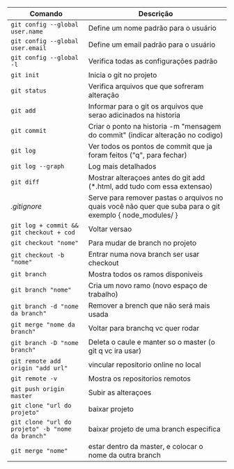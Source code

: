 | Comando | Descrição |
| ------------- | ------------------------------ |
| `git config --global user.name` | Define um nome padrão para o usuário |
| `git config --global user.email` | Define um email padrão para o usuário  |
| `git config --global -l`               | Verifica todas as configurações padrão   |
| `git init`                                     | Inicia o git no projeto                               |
| `git status`                                 | Verifica arquivos que que sofreram alteração |
| `git add` | Informar para o git os arquivos que serao adicinados na historia |
|`git commit` | Criar o ponto na historia -m "mensagem do commit" (indicar alteração no codigo) |
|`git log`| Ver todos os pontos de commit que ja foram feitos ("q", para fechar) |
|`git log --graph`| Log mais detalhados |
|`git diff`| Mostrar alteraçoes antes do git add (\*.html, add tudo com essa extensao) |
| *.gitignore* |  Serve para remover pastas o arquivos no quais você não quer que suba para o git exemplo { node_modules/ } |
|`git log + commit && git checkout + cod` | Voltar versao |
|`git checkout "nome"`|  Para mudar de branch no projeto |
|`git checkout -b "nome"`|  Entrar numa nova branch ser usar checkout |
|`git branch` | Mostra todos os ramos disponiveis|
|`git branch "nome"` | Cria um novo ramo (novo espaço de trabalho)|
|`git branch -d "nome da branch"` | Remover a brench que não será mais usada |
| `git merge "nome da branch" `| Voltar para branchq vc quer rodar |
| `git branch -D "nome branch" `| Deleta o caule e manter so o master (o git q vc ira usar)|
|`git remote add origin "add url"`| vincular repositorio online no local |
|`git remote -v `| Mostra os repositorios remotos|
|`git push origin master`| Subir as alteraçoes |
|`git clone "url do projeto"`| baixar projeto |
|`git clone "url do projeto" -b "nome da branch"`| baixar projeto de uma branch especifica |
|`git merge "nome"`| estar dentro da master, e colocar o nome da outra branch |
